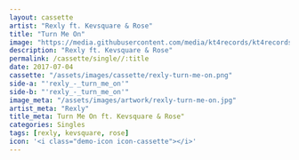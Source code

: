 ```yaml
---
layout: cassette
artist: "Rexly ft. Kevsquare & Rose"
title: "Turn Me On"
image: "https://media.githubusercontent.com/media/kt4records/kt4records.github.io/master/assets/images/socialmedia/rexly-turn-me-on.jpg"
description: "Rexly ft. Kevsquare & Rose"
permalink: /cassette/single//:title
date: 2017-07-04
cassette: "/assets/images/cassette/rexly-turn-me-on.png"
side-a: "'rexly_-_turn_me_on'"
side-b: "'rexly_-_turn_me_on'"
image_meta: "/assets/images/artwork/rexly-turn-me-on.jpg"
artist_meta: "Rexly"
title_meta: Turn Me On ft. Kevsquare & Rose"
categories: Singles
tags: [rexly, kevsquare, rose]
icon: '<i class="demo-icon icon-cassette"></i>'
---
```

